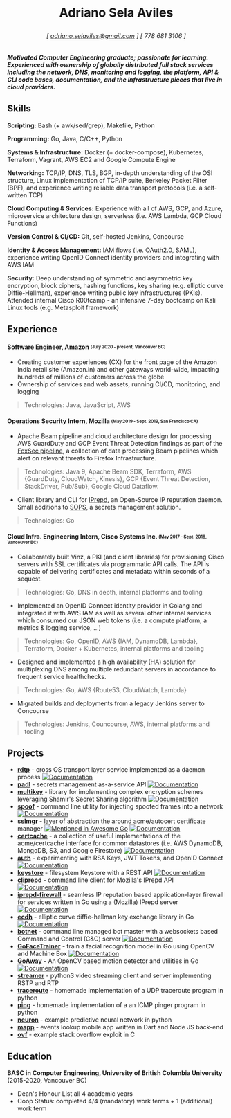 # <p align=center>Adriano Sela Aviles</p>

###### <p align=center> [ adriano.selaviles@gmail.com ] [ 778 681 3106 ] </p>

##### Motivated Computer Engineering graduate; passionate for learning. Experienced with ownership of globally distributed full stack services including the network, DNS, monitoring and logging, the platform, API & CLI code bases, documentation, and the infrastructure pieces that live in cloud providers.

## Skills

**Scripting:** Bash (+ awk/sed/grep), Makefile, Python

**Programming:** Go, Java, C/C++, Python

**Systems & Infrastructure:** Docker (+ docker-compose), Kubernetes, Terraform, Vagrant, AWS EC2 and Google Compute Engine

**Networking:** TCP/IP, DNS, TLS, BGP, in-depth understanding of the OSI structure, Linux implementation of TCP/IP suite, Berkeley Packet Filter (BPF), and experience writing reliable data transport protocols (i.e. a self-written TCP)

**Cloud Computing & Services:** Experience with all of AWS, GCP, and Azure, microservice architecture design, serverless (i.e. AWS Lambda, GCP Cloud Functions)

**Version Control & CI/CD:** Git, self-hosted Jenkins, Concourse

**Identity & Access Management:** IAM flows (i.e. OAuth2.0, SAML), experience writing OpenID Connect identity providers and integrating with AWS IAM

**Security:** Deep understanding of symmetric and asymmetric key encryption, block ciphers, hashing functions, key sharing (e.g. elliptic curve Diffie-Hellman), experience writing public key infrastructures (PKIs). Attended internal Cisco R00tcamp - an intensive 7-day bootcamp on Kali Linux tools (e.g. Metasploit framework)

## Experience

#### **Software Engineer, Amazon** <sub><sup>(July 2020 - present, Vancouver BC)</sup></sub>

- Creating customer experiences (CX) for the front page of the Amazon India retail site (Amazon.in) and other gateways world-wide, impacting hundreds of millions of customers across the globe
- Ownership of services and web assets, running CI/CD, monitoring, and logging

> Technologies: Java, JavaScript, AWS

#### **Operations Security Intern, Mozilla** <sub><sup>(May 2019 - Sept. 2019, San Francisco CA)</sup></sub>

- Apache Beam pipeline and cloud architecture design for processing AWS GuardDuty and GCP Event Threat Detection findings as part of the [FoxSec pipeline](https://github.com/mozilla-services/foxsec-pipeline), a collection of data processing Beam pipelines which alert on relevant threats to Firefox Infrastructure.

> Technologies: Java 9, Apache Beam SDK, Terraform, AWS {GuardDuty, CloudWatch, Kinesis}, GCP {Event Threat Detection, StackDriver, Pub/Sub}, Google Cloud Dataflow.

- Client library and CLI for [IPrepd](https://github.com/mozilla-services/iprepd), an Open-Source IP reputation daemon. Small additions to [SOPS](https://github.com/mozilla/sops), a secrets management solution.

> Technologies: Go

#### **Cloud Infra. Engineering Intern, Cisco Systems Inc.** <sub><sup>(May 2017 - Sept. 2018, Vancouver BC)</sup></sub>

- Collaborately built Vinz, a PKI (and client libraries) for provisioning Cisco servers with SSL certificates via programmatic API calls. The API is capable of delivering certificates and metadata within seconds of a sequest.

> Technologies: Go, DNS in depth, internal platforms and tooling

- Implemented an OpenID Connect identity provider in Golang and integrated it with AWS IAM as well as several other internal services which consumed our JSON web tokens (i.e. a compute platform, a metrics & logging service, ...)

> Technologies: Go, OpenID, AWS {IAM, DynamoDB, Lambda}, Terraform, Docker + Kubernetes, internal platforms and tooling

- Designed and implemented a high availability (HA) solution for multiplexing DNS among multiple redundant servers in accordance to frequent service healthchecks.

> Technologies: Go, AWS {Route53, CloudWatch, Lambda}

- Migrated builds and deployments from a legacy Jenkins server to Concourse

> Technologies: Jenkins, Councourse, AWS, internal platforms and tooling

## Projects

- [**rdtp**](https://github.com/adrianosela/rdtp) - cross OS transport layer service implemented as a daemon process [![Documentation](https://godoc.org/github.com/adrianosela/rdtp?status.svg)](https://godoc.org/github.com/adrianosela/rdtp)
- [**padl**](https://github.com/adrianosela/padl) - secrets management as-a-service API [![Documentation](https://godoc.org/github.com/adrianosela/padl?status.svg)](https://godoc.org/github.com/adrianosela/padl)
- [**multikey**](https://github.com/adrianosela/multikey) - library for implementing complex encryption schemes leveraging Shamir's Secret Sharing algorithm [![Documentation](https://godoc.org/github.com/adrianosela/multikey?status.svg)](https://godoc.org/github.com/adrianosela/multikey)
- [**spoof**](https://github.com/adrianosela/spoof) - command line utility for injecting spoofed frames into a network [![Documentation](https://godoc.org/github.com/adrianosela/spoof?status.svg)](https://godoc.org/github.com/adrianosela/spoof)
- [**sslmgr**](https://github.com/adrianosela/sslmgr) - layer of abstraction the around acme/autocert certificate manager [![Mentioned in Awesome Go](https://awesome.re/mentioned-badge.svg)](https://github.com/avelino/awesome-go#security) [![Documentation](https://godoc.org/github.com/adrianosela/sslmgr?status.svg)](https://godoc.org/github.com/adrianosela/sslmgr)
- [**certcache**](https://github.com/adrianosela/certcache) - a collection of useful implementations of the acme/certcache interface for common datastores (i.e. AWS DynamoDB, MongoDB, S3, and Google Firestore) [![Documentation](https://godoc.org/github.com/adrianosela/sslmgr?status.svg)](https://godoc.org/github.com/adrianosela/sslmgr)
- [**auth**](https://github.com/adrianosela/auth) - experimenting with RSA Keys, JWT Tokens, and OpenID Connect [![Documentation](https://godoc.org/github.com/adrianosela/auth?status.svg)](https://godoc.org/github.com/adrianosela/auth)
- [**keystore**](https://github.com/adrianosela/keystore) - filesystem Keystore with a REST API [![Documentation](https://godoc.org/github.com/adrianosela/keystore?status.svg)](https://godoc.org/github.com/adrianosela/keystore)
- [**cliprepd**](https://github.com/adrianosela/cliprepd) - command line client for Mozilla's IPrepd API [![Documentation](https://godoc.org/github.com/adrianosela/cliprepd?status.svg)](https://godoc.org/github.com/adrianosela/cliprepd)
- [**iprepd-firewall**](https://github.com/adrianosela/iprepd-firewall) - seamless IP reputation based application-layer firewall for services written in Go using a (Mozilla) IPrepd server [![Documentation](https://godoc.org/github.com/adrianosela/iprepd-firewall?status.svg)](https://godoc.org/github.com/adrianosela/iprepd-firewall/fwmw)
- [**ecdh**](https://github.com/adrianosela/ecdh) - elliptic curve diffie-hellman key exchange library in Go [![Documentation](https://godoc.org/github.com/adrianosela/ecdh?status.svg)](https://godoc.org/github.com/adrianosela/ecdh)
- [**botnet**](https://github.com/adrianosela/botnet) - command line managed bot master with a websockets based Command and Control (C&C) server [![Documentation](https://godoc.org/github.com/adrianosela/botnet?status.svg)](https://godoc.org/github.com/adrianosela/botnet)
- [**GoFaceTrainer**](https://github.com/adrianosela/GoFaceTrainer) - train a facial recognition model in Go using OpenCV and Machine Box [![Documentation](https://godoc.org/github.com/adrianosela/GoFaceTrainer?status.svg)](https://godoc.org/github.com/adrianosela/GoFaceTrainer)
- [**GoAway**](https://github.com/adrianosela/GoAway) - An OpenCV based motion detector and utilities in Go [![Documentation](https://godoc.org/github.com/adrianosela/GoAway?status.svg)](https://godoc.org/github.com/adrianosela/GoAway)
- [**streamer**](https://github.com/adrianosela/streamer) - python3 video streaming client and server implementing RSTP and RTP
- [**traceroute**](https://github.com/adrianosela/traceroute) - homemade implementation of a UDP traceroute program in python 
- [**ping**](https://github.com/adrianosela/traceroute) - homemade implementation of a an ICMP pinger program in python
- [**neuron**](https://github.com/adrianosela/neuron) - example predictive neural network in python
- [**mapp**](https://github.com/adrianosela/mapp) - events lookup mobile app written in Dart and Node JS back-end
- [**ovf**](https://github.com/adrianosela/ovf) - example stack overflow exploit in C

## Education

**BASC in Computer Engineering, University of British Columbia University** (2015-2020, Vancouver BC)

- Dean's Honour List all 4 academic years
- Coop Status: completed 4/4 (mandatory) work terms + 1 (additional) work term
